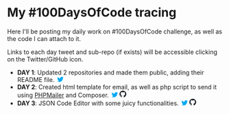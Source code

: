# My #100DaysOfCode tracing

Here I'll be posting my daily work on #100DaysOfCode challenge, as well as the code I can attach to it.

Links to each day tweet and sub-repo (if exists) will be accessible clicking on the Twitter/GitHub icon.

* __DAY 1__: Updated 2 repositories and made them public, adding their README file. [![Tweet](assets/images/twicon.png)](https://twitter.com/DSGDSRMC/status/1088708209450328064)
* __DAY 2__: Created html template for email, as well as php script to send it using [PHPMailer](https://github.com/PHPMailer/PHPMailer) and Composer. [![Tweet](assets/images/twicon.png)](https://twitter.com/DSGDSRMC/status/1089201195443519488) [![Day 2 code](assets/images/ghicon.png)](https://github.com/DSGDSR/100DaysOfCode/tree/master/D2)
* __DAY 3__: JSON Code Editor with some juicy functionalities. [![Tweet](assets/images/twicon.png)](https://twitter.com/DSGDSRMC/status/1089201195443519488) [![Day 3 code and demo](assets/images/ghicon.png)](https://github.com/DSGDSR/100DaysOfCode/tree/master/D3)